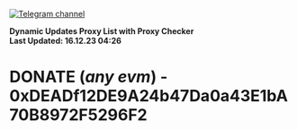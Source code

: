 [![Telegram channel](https://img.shields.io/endpoint?url=https://runkit.io/damiankrawczyk/telegram-badge/branches/master?url=https://t.me/n4z4v0d)](https://t.me/n4z4v0d) 

**Dynamic Updates Proxy List with Proxy Checker**  
**Last Updated: 16.12.23 04:26**

# DONATE (_any evm_) - 0xDEADf12DE9A24b47Da0a43E1bA70B8972F5296F2
